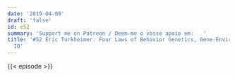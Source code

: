 ```yaml
---
date: '2019-04-09'
draft: 'false'
id: e52
summary: 'Support me on Patreon / Deem-me o vosso apoio em:   '
title: '#52 Eric Turkheimer: Four Laws of Behavior Genetics, Gene-Environment Dynamics,
  IQ'
---
```

{{< episode >}}
